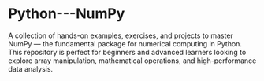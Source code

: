# Python---NumPy
A collection of hands-on examples, exercises, and projects to master NumPy — the fundamental package for numerical computing in Python. This repository is perfect for beginners and advanced learners looking to explore array manipulation, mathematical operations, and high-performance data analysis.
